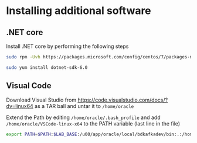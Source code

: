 # Installing additional software

## .NET core

Install .NET core by performing the following steps

```bash
sudo rpm -Uvh https://packages.microsoft.com/config/centos/7/packages-microsoft-prod.rpm
```

```bash
sudo yum install dotnet-sdk-6.0
```

## Visual Code

Download Visual Studio from <https://code.visualstudio.com/docs/?dv=linux64> as a TAR ball and untar it to `/home/oracle`

Extend the Path by editing `/home/oracle/.bash_profile` and add `/home/oracle/VSCode-linux-x64` to the PATH variable (last line in the file)

```bash
export PATH=$PATH:$LAB_BASE:/u00/app/oracle/local/bdkafkadev/bin:.:/home/oracle/VSCode-linux-x64
```

